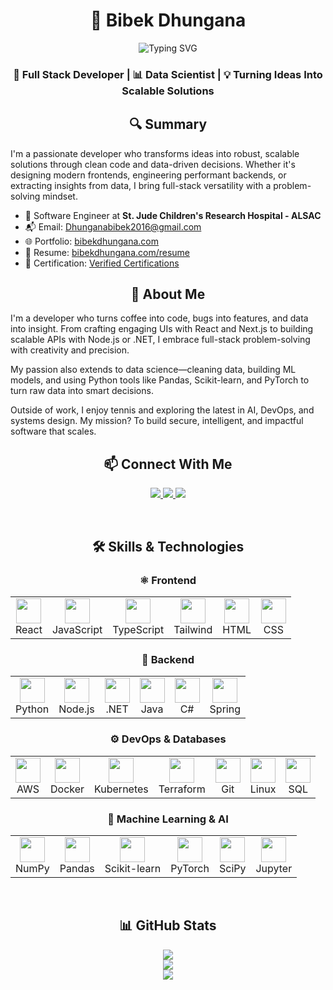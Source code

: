 <!-- Top Section -->
<h1 align="center">🚀 Bibek Dhungana</h1>

<p align="center">
  <img src="https://readme-typing-svg.herokuapp.com?font=Fira+Code&weight=600&size=24&pause=1000&color=00D4FF&center=true&vCenter=true&width=600&lines=Full+Stack+Software+Engineer;Open+Source+Contributor;Data+Scientist;AI+Enthusiast" alt="Typing SVG" />
</p>

<h3 align="center">🚀 Full Stack Developer | 📊 Data Scientist | 💡 Turning Ideas Into Scalable Solutions</h3>

<!-- Summary -->
<h2 align="center">🔍 Summary</h2>

I'm a passionate developer who transforms ideas into robust, scalable solutions through clean code and data-driven decisions. Whether it's designing modern frontends, engineering performant backends, or extracting insights from data, I bring full-stack versatility with a problem-solving mindset.

- 💼 Software Engineer at **St. Jude Children's Research Hospital - ALSAC**
- 📬 Email: [Dhunganabibek2016@gmail.com](mailto:Dhunganabibek2016@gmail.com)
- 🌐 Portfolio: [bibekdhungana.com](https://www.bibekdhungana.com)
- 📄 Resume: [bibekdhungana.com/resume](https://www.bibekdhungana.com/resume)
- 📜 Certification: [Verified Certifications](https://www.credly.com/users/dhunganabibek/badges#credly)

<!-- About me-->
<h2 align="center">👋 About Me</h2>

I'm a developer who turns coffee into code, bugs into features, and data into insight. From crafting engaging UIs with React and Next.js to building scalable APIs with Node.js or .NET, I embrace full-stack problem-solving with creativity and precision.

My passion also extends to data science—cleaning data, building ML models, and using Python tools like Pandas, Scikit-learn, and PyTorch to turn raw data into smart decisions.

Outside of work, I enjoy tennis and exploring the latest in AI, DevOps, and systems design. My mission? To build secure, intelligent, and impactful software that scales.

<!-- Connnect with me -->
<div align="center">
<h2>📫 Connect With Me</h2>
<p>
  <a href="https://github.com/dhunganabibek" target="_blank">
    <img src="https://img.shields.io/badge/GitHub-%2324292e.svg?&style=for-the-badge&logo=github&logoColor=white" />
  </a>
  <a href="https://linkedin.com/in/dhunganabibek" target="_blank">
    <img src="https://img.shields.io/badge/LinkedIn-%231E77B5.svg?&style=for-the-badge&logo=linkedin&logoColor=white" />
  </a>
  <a href="https://www.bibekdhungana.com/" target="_blank">
    <img src="https://img.shields.io/badge/Portfolio-%2308090A.svg?&style=for-the-badge&logo=dev.to&logoColor=white" />
  </a>
</p>
</div>

<!-- Technologies -->
<br/>
<div align ="center">
<h2>🛠️ Skills & Technologies</h2>
<h3>⚛️ Frontend</h3>
<table>
  <tr>
    <td align="center"><img src="https://profilinator.rishav.dev/skills-assets/react-original-wordmark.svg" height="40" width="40"/><br/>React</td>
    <td align="center"><img src="https://profilinator.rishav.dev/skills-assets/javascript-original.svg" height="40" width="40"/><br/>JavaScript</td>
    <td align="center"><img src="https://profilinator.rishav.dev/skills-assets/typescript-original.svg" height="40" width="40"/><br/>TypeScript</td>
    <td align="center"><img src="https://profilinator.rishav.dev/skills-assets/tailwindcss.svg" height="40" width="40"/><br/>Tailwind</td>
    <td align="center"><img src="https://profilinator.rishav.dev/skills-assets/html5-original-wordmark.svg" height="40" width="40"/><br/>HTML</td>
    <td align="center"><img src="https://profilinator.rishav.dev/skills-assets/css3-original-wordmark.svg" height="40" width="40"/><br/>CSS</td>
  </tr>
</table>
</div>

<div align="center">
<h3> 🧠 Backend</h3>
<table>
  <tr>
    <td align="center"><img src="https://profilinator.rishav.dev/skills-assets/python-original.svg" height="40" width="40"/><br/>Python</td>
    <td align="center"><img src="https://profilinator.rishav.dev/skills-assets/nodejs-original-wordmark.svg" height="40" width="40"/><br/>Node.js</td>
    <td align="center"><img src="https://profilinator.rishav.dev/skills-assets/dot-net-original-wordmark.svg" height="40" width="40"/><br/>.NET</td>
    <td align="center"><img src="https://profilinator.rishav.dev/skills-assets/java-original-wordmark.svg" height="40" width="40"/><br/>Java</td>
    <td align="center"><img src="https://profilinator.rishav.dev/skills-assets/csharp-original.svg" height="40" width="40"/><br/>C#</td>
    <td align="center"><img src="https://profilinator.rishav.dev/skills-assets/springio-icon.svg" height="40" width="40"/><br/>Spring</td>
  </tr>
</table>
</div>

<div align="center">
<h3>⚙️ DevOps & Databases</h3>
<table>
  <tr>
    <td align="center"><img src="https://profilinator.rishav.dev/skills-assets/amazonwebservices-original-wordmark.svg" height="40" width="40"/><br/>AWS</td>
    <td align="center"><img src="https://profilinator.rishav.dev/skills-assets/docker-original-wordmark.svg" height="40" width="40"/><br/>Docker</td>
    <td align="center"><img src="https://profilinator.rishav.dev/skills-assets/kubernetes-icon.svg" height="40" width="40"/><br/>Kubernetes</td>
    <td align="center"><img src="https://profilinator.rishav.dev/skills-assets/terraformio-icon.svg" height="40" width="40"/><br/>Terraform</td>
    <td align="center"><img src="https://profilinator.rishav.dev/skills-assets/git-scm-icon.svg" height="40" width="40"/><br/>Git</td>
    <td align="center"><img src="https://profilinator.rishav.dev/skills-assets/linux-original.svg" height="40" width="40"/><br/>Linux</td>
    <td align="center"><img src="https://profilinator.rishav.dev/skills-assets/mysql-original-wordmark.svg" height="40" width="40"/><br/>SQL</td>
  </tr>
</table>
</div>

<div align="center">
<h3>🤖 Machine Learning & AI</h3>
<table>
  <tr>
    <td align="center"><img src="https://cdn.jsdelivr.net/gh/devicons/devicon/icons/numpy/numpy-original.svg" height="40" width="40"/><br/>NumPy</td>
    <td align="center"><img src="https://cdn.jsdelivr.net/gh/devicons/devicon/icons/pandas/pandas-original.svg" height="40" width="40"/><br/>Pandas</td>
    <td align="center"><img src="https://upload.wikimedia.org/wikipedia/commons/0/05/Scikit_learn_logo_small.svg" height="40" width="40"/><br/>Scikit-learn</td>
    <td align="center"><img src="https://cdn.jsdelivr.net/gh/devicons/devicon/icons/pytorch/pytorch-original.svg" height="40" width="40"/><br/>PyTorch</td>
    <td align="center"><img src="https://upload.wikimedia.org/wikipedia/commons/thumb/1/10/Scipy_logo.svg/512px-Scipy_logo.svg.png" height="40" width="40"/><br/>SciPy</td>
    <td align="center"><img src="https://cdn.jsdelivr.net/gh/devicons/devicon/icons/jupyter/jupyter-original.svg" height="40" width="40"/><br/>Jupyter</td>
  </tr>
</table>
</div>

<!-- GitHub profile -->
<br/>
<div align="center">
<h2> 📊 GitHub Stats </h2>

<a href="https://github.com/dhunganabibek">
  <img src="https://github-readme-stats-bibek-dhunganas-projects.vercel.app/api?username=dhunganabibek&count_private=true&show_icons=true&theme=cobalt&include_all_commits=true" />
</a>

<br/>

<a href="https://github.com/dhunganabibek">
  <img src="https://github-readme-streak-stats.herokuapp.com/?user=dhunganabibek&theme=tokyonight&hide_border=true&background=0D1117&stroke=00D4FF&currStreakLabel=00D4FF" />
</a>

<br/>

<a href="https://github.com/dhunganabibek">
  <img src="https://github-readme-stats-bibek-dhunganas-projects.vercel.app/api/top-langs/?username=dhunganabibek&langs_count=10&layout=compact&theme=cobalt&count_private=true" />
</a>

</div>
